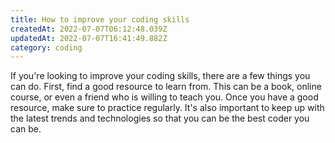 ```yaml
---
title: How to improve your coding skills
createdAt: 2022-07-07T06:12:48.039Z
updatedAt: 2022-07-07T16:41:49.882Z
category: coding
---
```


If you're looking to improve your coding skills, there are a few things you can do. First, find a good resource to learn from. This can be a book, online course, or even a friend who is willing to teach you. Once you have a good resource, make sure to practice regularly. It's also important to keep up with the latest trends and technologies so that you can be the best coder you can be.
